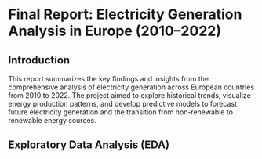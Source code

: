 # Final Report: Electricity Generation Analysis in Europe (2010–2022)

## Introduction
This report summarizes the key findings and insights from the comprehensive analysis of electricity generation across European countries from 2010 to 2022. The project aimed to explore historical trends, visualize energy production patterns, and develop predictive models to forecast future electricity generation and the transition from non-renewable to renewable energy sources.

## Exploratory Data Analysis (EDA)
